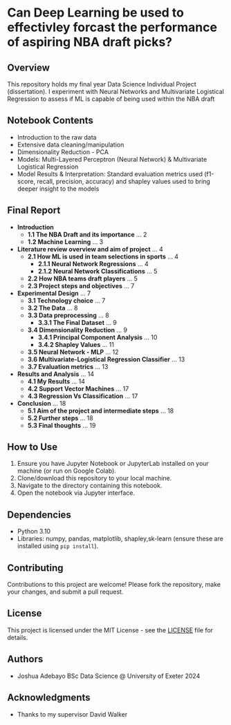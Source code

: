 # Can Deep Learning be used to effectivley forcast the performance of aspiring NBA draft picks?
## Overview
This repository holds my final year Data Science Individual Project (dissertation). I experiment with Neural Networks and Multivariate Logistical Regression to assess if ML is capable of being used within the NBA draft


## Notebook Contents
- Introduction to the raw data
- Extensive data cleaning/manipulation
- Dimensionality Reduction - PCA 
- Models: Multi-Layered Perceptron (Neural Network) & Multivariate Logistical Regression
- Model Results & Interpretation: Standard evaluation metrics used (f1-score, recall, precision, accuracy) and shapley values used to bring deeper insight to the models


## Final Report
- **Introduction**
  - **1.1 The NBA Draft and its importance** ... 2
  - **1.2 Machine Learning** ... 3
- **Literature review overview and aim of project** ... 4
  - **2.1 How ML is used in team selections in sports** ... 4
    - **2.1.1 Neural Network Regressions** ... 4
    - **2.1.2 Neural Network Classifications** ... 5
  - **2.2 How NBA teams draft players** ... 5
  - **2.3 Project steps and objectives** ... 7
- **Experimental Design** ... 7
  - **3.1 Technology choice** ... 7
  - **3.2 The Data** ... 8
  - **3.3 Data preprocessing** ... 8
    - **3.3.1 The Final Dataset** ... 9
  - **3.4 Dimensionality Reduction** ... 9
    - **3.4.1 Principal Component Analysis** ... 10
    - **3.4.2 Shapley Values** ... 11
  - **3.5 Neural Network - MLP** ... 12
  - **3.6 Multivariate-Logistical Regression Classifier** ... 13
  - **3.7 Evaluation metrics** ... 13
- **Results and Analysis** ... 14
  - **4.1 My Results** ... 14
  - **4.2 Support Vector Machines** ... 17
  - **4.3 Regression Vs Classification** ... 17
- **Conclusion** ... 18
  - **5.1 Aim of the project and intermediate steps** ... 18
  - **5.2 Further steps** ... 18
  - **5.3 Final thoughts** ... 19

    
## How to Use
1. Ensure you have Jupyter Notebook or JupyterLab installed on your machine (or run on Google Colab).
2. Clone/download this repository to your local machine.
3. Navigate to the directory containing this notebook.
4. Open the notebook via Jupyter interface.

## Dependencies
- Python 3.10
- Libraries: numpy, pandas, matplotlib, shapley,sk-learn (ensure these are installed using `pip install`).

## Contributing
Contributions to this project are welcome! Please fork the repository, make your changes, and submit a pull request.

## License
This project is licensed under the MIT License - see the [LICENSE](LICENSE.md) file for details.

## Authors
- Joshua Adebayo BSc Data Science @ University of Exeter 2024

## Acknowledgments
- Thanks to my supervisor David Walker
